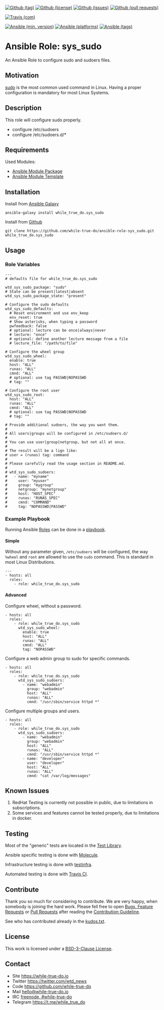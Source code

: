 <!--
name: README.md
description: This file contains important information for the repository.
author: while-true-do.io
contact: hello@while-true-do.io
license: BSD-3-Clause
-->

<!-- github shields -->
[![Github (tag)](https://img.shields.io/github/tag/while-true-do/ansible-role-sys_sudo.svg)](https://github.com/while-true-do/ansible-role-sys_sudo/tags)
[![Github (license)](https://img.shields.io/github/license/while-true-do/ansible-role-sys_sudo.svg)](https://github.com/while-true-do/ansible-role-sys_sudo/blob/master/LICENSE)
[![Github (issues)](https://img.shields.io/github/issues/while-true-do/ansible-role-sys_sudo.svg)](https://github.com/while-true-do/ansible-role-sys_sudo/issues)
[![Github (pull requests)](https://img.shields.io/github/issues-pr/while-true-do/ansible-role-sys_sudo.svg)](https://github.com/while-true-do/ansible-role-sys_sudo/pulls)
<!-- travis shields -->
[![Travis (com)](https://img.shields.io/travis/com/while-true-do/ansible-role-sys_sudo.svg)](https://travis-ci.com/while-true-do/ansible-role-sys_sudo)
<!-- ansible shields -->
[![Ansible (min. version)](https://img.shields.io/badge/dynamic/yaml.svg?label=Min.%20Ansible%20Version&url=https%3A%2F%2Fraw.githubusercontent.com%2Fwhile-true-do%2Fansible-role-sys_sudo%2Fmaster%2Fmeta%2Fmain.yml&query=%24.galaxy_info.min_ansible_version&colorB=black)](https://galaxy.ansible.com/while_true_do/sys_sudo)
[![Ansible (platforms)](https://img.shields.io/badge/dynamic/yaml.svg?label=Supported%20OS&url=https%3A%2F%2Fraw.githubusercontent.com%2Fwhile-true-do%2Fansible-role-sys_sudo%2Fmaster%2Fmeta%2Fmain.yml&query=galaxy_info.platforms%5B*%5D.name&colorB=black)](https://galaxy.ansible.com/while_true_do/sys_sudo)
[![Ansible (tags)](https://img.shields.io/badge/dynamic/yaml.svg?label=Galaxy%20Tags&url=https%3A%2F%2Fraw.githubusercontent.com%2Fwhile-true-do%2Fansible-role-sys_sudo%2Fmaster%2Fmeta%2Fmain.yml&query=%24.galaxy_info.galaxy_tags%5B*%5D&colorB=black)](https://galaxy.ansible.com/while_true_do/sys_sudo)

# Ansible Role: sys_sudo

An Ansible Role to configure sudo and sudoers files.

## Motivation

[sudo](https://www.sudo.ws) is the most common used command in Linux. Having a
proper configuration is mandatory for most Linux Systems.

## Description

This role will configure sudo properly.

-   configure /etc/sudoers
-   configure /etc/sudoers.d/*

## Requirements

Used Modules:

-   [Ansible Module Package](https://docs.ansible.com/ansible/latest/modules/package_module.html)
-   [Ansible Module Template](https://docs.ansible.com/ansible/latest/modules/template_module.html)

## Installation

Install from [Ansible Galaxy](https://galaxy.ansible.com/while_true_do/sys_sudo)
```
ansible-galaxy install while_true_do.sys_sudo
```

Install from [Github](https://github.com/while-true-do/ansible-role-sys_sudo)
```
git clone https://github.com/while-true-do/ansible-role-sys_sudo.git while_true_do.sys_sudo
```

## Usage

### Role Variables

```
---
# defaults file for while_true_do.sys_sudo

wtd_sys_sudo_package: "sudo"
# State can be present|latest|absent
wtd_sys_sudo_package_state: "present"

# Configure the sudo defaults
wtd_sys_sudo_defaults:
  # Reset environment and use env_keep
  env_reset: true
  # Show asterisks, when typing a password
  pwfeedback: false
  # optional: lecture can be once|always|never
  # lecture: "once"
  # optional: define another lecture message from a file
  # lecture_file: "/path/to/file"

# Configure the wheel group
wtd_sys_sudo_wheel:
  enable: true
  host: "ALL"
  runas: "ALL"
  cmnd: "ALL"
  # optional: use tag PASSWD|NOPASSWD
  # tag: ""

# Configure the root user
wtd_sys_sudo_root:
  host: "ALL"
  runas: "ALL"
  cmnd: "ALL"
  # optional: use tag PASSWD|NOPASSWD
  # tag: ""

# Provide additional sudoers, the way you want them.
#
# All users|groups will be configured in /etc/sudoers.d/
#
# You can use user|group|netgroup, but not all at once.
#
# The result will be a lign like:
# user = (runas) tag: command
#
# Please carefully read the usage section in README.md.
#
# wtd_sys_sudo_sudoers:
#   - name: "myname"
#     user: "myuser"
#     group: "mygroup"
#     netgroup: "mynetgroup"
#     host: "HOST_SPEC"
#     runas: "RUNAS_SPEC"
#     cmnd: "COMMAND"
#     tag: "NOPASSWD|PASSWD"
```

### Example Playbook

Running Ansible
[Roles](https://docs.ansible.com/ansible/latest/user_guide/playbooks_reuse_roles.html)
can be done in a
[playbook](https://docs.ansible.com/ansible/latest/user_guide/playbooks_intro.html).

#### Simple

Without any parameter given, `/etc/sudoers` will be configured, the way `%wheel`
and `root` are allowed to use the `sudo` command. This is standard in most
Linux Distributions.

```
---
- hosts: all
  roles:
    - role: while_true_do.sys_sudo
```

#### Advanced

Configure wheel, without a password.

```
- hosts: all
  roles:
    - role: while_true_do.sys_sudo
      wtd_sys_sudo_wheel:
        enable: true
        host: "ALL"
        runas: "ALL"
        cmnd: "ALL"
        tag: "NOPASSWD"
```

Configure a web admin group to sudo for specific commands.

```
- hosts: all
  roles:
    - role: while_true_do.sys_sudo
      wtd_sys_sudo_sudoers:
        - name: "webadmin"
          group: "webadmin"
          host: "ALL"
          runas: "ALL"
          cmnd: "/usr/sbin/service httpd *"
```

Configure multiple groups and users.

```
- hosts: all
  roles:
    - role: while_true_do.sys_sudo
      wtd_sys_sudo_sudoers:
        - name: "webadmin"
          group: "webadmin"
          host: "ALL"
          runas: "ALL"
          cmnd: "/usr/sbin/service httpd *"
        - name: "developer"
          user: "developer"
          host: "ALL"
          runas: "ALL"
          cmnd: "cat /var/log/messages"
```

## Known Issues

1.  RedHat Testing is currently not possible in public, due to limitations
    in subscriptions.
2.  Some services and features cannot be tested properly, due to limitations
    in docker.

## Testing

Most of the "generic" tests are located in the
[Test Library](https://github.com/while-true-do/test-library).

Ansible specific testing is done with
[Molecule](https://molecule.readthedocs.io/en/stable/).

Infrastructure testing is done with
[testinfra](https://testinfra.readthedocs.io/en/stable/).

Automated testing is done with [Travis CI](https://travis-ci.com/while-true-do).

## Contribute

Thank you so much for considering to contribute. We are very happy, when somebody
is joining the hard work. Please fell free to open
[Bugs, Feature Requests](https://github.com/while-true-do/ansible-role-sys_sudo/issues)
or [Pull Requests](https://github.com/while-true-do/ansible-role-sys_sudo/pulls) after
reading the [Contribution Guideline](https://github.com/while-true-do/doc-library/blob/master/docs/CONTRIBUTING.md).

See who has contributed already in the [kudos.txt](./kudos.txt).

## License

This work is licensed under a [BSD-3-Clause License](https://opensource.org/licenses/BSD-3-Clause).

## Contact

-   Site <https://while-true-do.io>
-   Twitter <https://twitter.com/wtd_news>
-   Code <https://github.com/while-true-do>
-   Mail [hello@while-true-do.io](mailto:hello@while-true-do.io)
-   IRC [freenode, #while-true-do](https://webchat.freenode.net/?channels=while-true-do)
-   Telegram <https://t.me/while_true_do>
